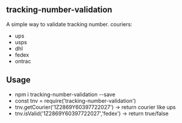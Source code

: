 ## tracking-number-validation


A simple way to validate tracking number.
couriers:
- ups
- usps
- dhl
- fedex
- ontrac


## Usage
- npm i tracking-number-validation --save
- const tnv = require('tracking-number-validation')
- tnv.getCourier('1Z2869Y60397722027') -> return courier like ups
- tnv.isValid('1Z2869Y60397722027','fedex') -> return true/false
